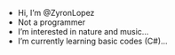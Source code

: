 - Hi, I’m @ZyronLopez
- Not a programmer
- I’m interested in nature and music...
- I’m currently learning basic codes (C#)...





